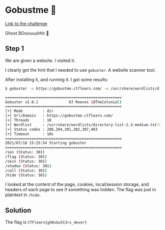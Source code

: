 # Gobustme 👻
[Link to the challenge](https://ctflearn.com/challenge/889)

Ghost BOoouuuhhh 👻

## Step 1
We are given a website. I visited it.

I clearly got the hint that I needed to use `gobuster`. A website scanner tool.

After installing it, and running it. I got some results:
```bash
$ gobuster -u https://gobustme.ctflearn.com/ -w /usr/share/wordlists/directory-list-2.3-medium.txt\?raw\=true 

=====================================================
Gobuster v2.0.1              OJ Reeves (@TheColonial)
=====================================================
[+] Mode         : dir
[+] Url/Domain   : https://gobustme.ctflearn.com/
[+] Threads      : 10
[+] Wordlist     : /usr/share/wordlists/directory-list-2.3-medium.txt?raw=true
[+] Status codes : 200,204,301,302,307,403
[+] Timeout      : 10s
=====================================================
2021/07/18 15:25:54 Starting gobuster
=====================================================
/sex (Status: 301)
/flag (Status: 301)
/skin (Status: 301)
/shadow (Status: 301)
/call (Status: 301)
/hide (Status: 301)
```

I looked at the content of the page, cookies, local/session storage, and headers of each page to see if something was hidden. The flag was just in plaintext in `/hide`.

## Solution
The flag is `CTFlearn{gh0sbu5t3rs_4ever}`
